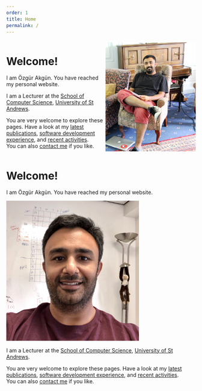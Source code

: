 ```yaml
---
order: 1
title: Home
permalink: /
---
```


<div class="jumbotron">


<div class="wide_version">

<div class="row" style="display:flex; align-items:center;">

<div class="col-xs-8 col-sm-8 col-md-8 col-lg-8" markdown="1">

# Welcome!

I am Özgür Akgün. You have reached my personal website.

I am a Lecturer at the
[School of Computer Science](http://www.cs.st-andrews.ac.uk),
[University of St Andrews](http://www.st-andrews.ac.uk).

You are very welcome to explore these pages.
Have a look at my
[latest publications](/publications),
[software development experience](/software), and
[recent activities](/activities).  
You can also [contact me](/contact) if you like.

</div> <!-- col -->

<div id="ozgur_profile_img_div" class="pull-right">
    <img src="/assets/burn.jpg"
         class="ozgur_profile_img img-responsive img-rounded"
         style="width:100%;"
         alt="A handsome looking photo of Özgür">
</div>

</div> <!-- row -->

</div> <!-- wide_version -->


<div class="container narrow_version" markdown="1">

# Welcome!

I am Özgür Akgün. You have reached my personal website.

<img src="/assets/monkey.jpg"
     class="ozgur_profile_img img-responsive img-rounded center-block"
     style="width:70%;"
     alt="A handsome looking photo of Özgür">

I am a Lecturer at the
[School of Computer Science](http://www.cs.st-andrews.ac.uk),
[University of St Andrews](http://www.st-andrews.ac.uk).

You are very welcome to explore these pages.
Have a look at my
[latest publications](/publications),
[software development experience](/software), and
[recent activities](/activities).  
You can also [contact me](/contact) if you like.

</div> <!-- narrow_version -->


</div>



